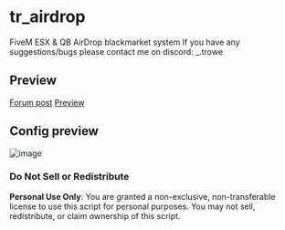 # tr_airdrop
FiveM ESX & QB AirDrop blackmarket system
If you have any suggestions/bugs please contact me on discord: _.trowe

## Preview
[Forum post](https://forum.cfx.re/t/free-esx-qb-airdrop-black-market-system/5262171)
[Preview](https://www.youtube.com/watch?v=fng7wd0g_nY&feature=youtu.be)

## Config preview

![image](https://github.com/user-attachments/assets/c839ffc0-4491-4c1f-9c91-351c5c2269bc)

### Do Not Sell or Redistribute

**Personal Use Only**: You are granted a non-exclusive, non-transferable license to use this script for personal purposes. You may not sell, redistribute, or claim ownership of this script.
